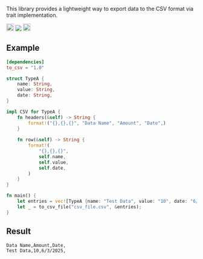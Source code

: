 This library provides a lightweight way to export data to the CSV format via trait implementation.

[<img alt="crates.io" src="https://img.shields.io/crates/v/to_csv.svg?style=for-the-badge&color=fc8d62&logo=rust" height="20">](https://crates.io/crates/to_csv)
![](https://img.shields.io/crates/d/to_csv)
[<img alt="docs.rs" src="https://img.shields.io/badge/docs.rs-to_csv-66c2a5?style=for-the-badge&labelColor=555555&logo=docs.rs" height="20">](https://docs.rs/to_csv)

## Example

```toml
[dependencies]
to_csv = "1.0"
```

```rust
struct TypeA {
    name: String,
    value: String,
    date: String,
}

impl CSV for TypeA {
    fn headers(&self) -> String {
        format!("{},{},{}", "Data Name", "Amount", "Date",)
    }
    
    fn row(&self) -> String {
        format!(
            "{},{},{}",
            self.name,
            self.value,
            self.date,
        )
    }
}

fn main() {
    let entries = vec![TypeA {name: "Test Data", value: "10", date: "6/3/2025"}]
    let _ = to_csv_file("csv_file.csv", &entries);
}
```

## Result

```csv
Data Name,Amount,Date,
Test Data,10,6/3/2025,
```
